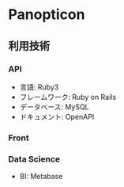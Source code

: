 # Panopticon

## 利用技術

### API

- 言語: Ruby3
- フレームワーク: Ruby on Rails
- データベース: MySQL
- ドキュメント: OpenAPI

### Front

### Data Science

- BI: Metabase
